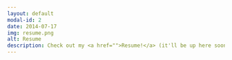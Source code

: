 ```yaml
---
layout: default
modal-id: 2
date: 2014-07-17
img: resume.png
alt: Resume
description: Check out my <a href="">Resume!</a> (it'll be up here soon!)
---
```


